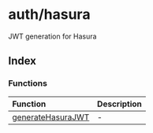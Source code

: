 # auth/hasura

JWT generation for Hasura

## Index

### Functions

| Function | Description |
| :------ | :------ |
| [generateHasuraJWT](functions/generateHasuraJWT.md) | - |
